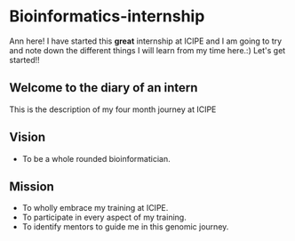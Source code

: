 # Bioinformatics-internship  
Ann here! I have started this **great** internship at ICIPE and I am going to try and note down the different things I will learn from my time here.:) Let's get started!!  

## **Welcome to the diary of an intern**  
This is the description of my four month journey at ICIPE  
## **Vision**  
* To be a whole rounded bioinformatician.  
## **Mission**  
* To wholly embrace my training at ICIPE.  
* To participate in every aspect of my training.  
* To identify mentors to guide me in this genomic journey.  
